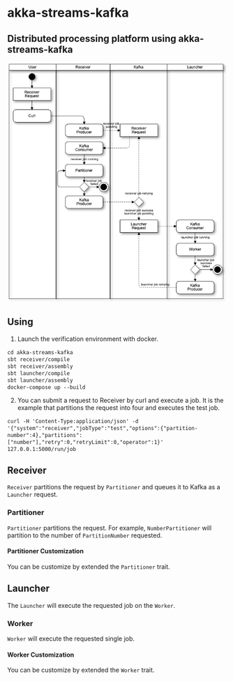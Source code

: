 # akka-streams-kafka
## Distributed processing platform using akka-streams-kafka

![Overview](akka-streams-kafka.png)

## Using
1. Launch the verification environment with docker.
```
cd akka-streams-kafka
sbt receiver/compile
sbt receiver/assembly
sbt launcher/compile
sbt launcher/assembly
docker-compose up --build
```
2. You can submit a request to Receiver by curl and execute a job.
It is the example that partitions the request into four and executes the test job.
```
curl -H 'Content-Type:application/json' -d '{"system":"receiver","jobType":"test","options":{"partition-number":4},"partitions":["number"],"retry":0,"retryLimit":0,"operator":1}' 127.0.0.1:5000/run/job 
```

## Receiver
`Receiver` partitions the request by `Partitioner` and queues it to Kafka as a `Launcher` request.
### Partitioner
`Partitioner` partitions the request. For example, `NumberPartitioner` will partition to the number of `PartitionNumber` requested.
#### Partitioner Customization
You can be customize by extended the `Partitioner` trait.
## Launcher
The `Launcher` will execute the requested job on the `Worker`.
### Worker
`Worker` will execute the requested single job.
#### Worker Customization
You can be customize by extended the `Worker` trait.
